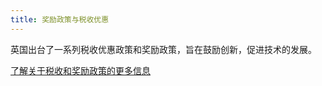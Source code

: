 ```yaml
---
title: 奖励政策与税收优惠
---
```


英国出台了一系列税收优惠政策和奖励政策，旨在鼓励创新，促进技术的发展。

[了解关于税收和奖励政策的更多信息](http://ukti-iigb-alpha-staging.herokuapp.com/us/investment-guide/work-out-your-profit-margins-against-UK-tax/)

